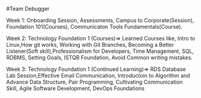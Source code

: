 #Team Debugger

Week 1: Onboarding Session, Assessments, Campus to Corporate(Session), Foundation 101(Courses), Communicaton Tools Fundamentals(Course).

Week 2: Technology Foundation 1 (Courses)=> Learned Courses like, Intro to Linux,How git works, Working with Git Branches, Becoming a Better Listener(Soft skill),Professionalism for Developers, Time Management, SQL, RDBMS, Setting Goals, ISTQB Foundation, Avoid Common writing mistakes.

Week 3: Technology Foundation 1 (Continued Learning)=> RDS Database Lab Session,Effective Email Communication, Introductoin to Algorithm and Advance Data Structure, Pair Programming, Cultivating Communication Skill, Agile Software Development, DevOps Foundations
